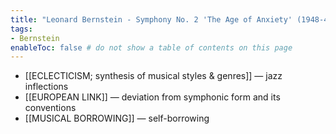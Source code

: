 ```yaml
---
title: "Leonard Bernstein - Symphony No. 2 'The Age of Anxiety' (1948-49)"
tags:
- Bernstein 
enableToc: false # do not show a table of contents on this page
---
```


- [[ECLECTICISM; synthesis of musical styles & genres]] — jazz inflections
- [[EUROPEAN LINK]] — deviation from symphonic form and its conventions
- [[MUSICAL BORROWING]] — self-borrowing 
